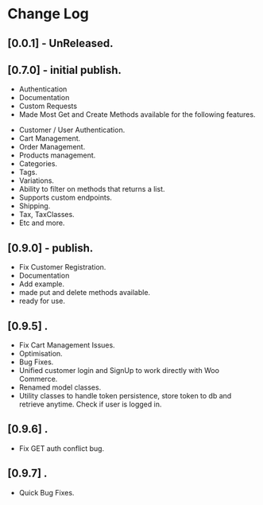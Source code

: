 # Change Log

## [0.0.1] - UnReleased.

## [0.7.0] - initial publish.

  * Authentication
  * Documentation
  * Custom Requests
  * Made Most Get and Create Methods available for the following features.

  - Customer / User Authentication.
  - Cart Management.
  - Order Management.
  - Products management.
  - Categories.
  - Tags.
  - Variations.
  - Ability to filter on methods that returns a list.
  - Supports custom endpoints.
  - Shipping.
  - Tax, TaxClasses.
  - Etc and more.

## [0.9.0] - publish.

  * Fix Customer Registration.
  * Documentation
  * Add example.
  * made put and delete methods available.
  * ready for use.

## [0.9.5] .

  * Fix Cart Management Issues.
  * Optimisation.
  * Bug Fixes.
  * Unified customer login and SignUp to work directly with Woo Commerce.
  * Renamed model classes.
  * Utility classes to handle token persistence, store token to db and retrieve anytime. Check if user is logged in.

## [0.9.6] .

  * Fix GET auth conflict bug.

## [0.9.7] .
  * Quick Bug Fixes.
